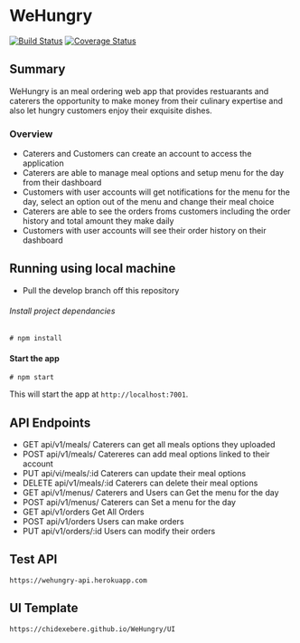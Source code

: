# WeHungry

[![Build Status](https://travis-ci.org/chidexebere/WeHungry.svg?branch=develop)](https://travis-ci.org/chidexebere/WeHungry) [![Coverage Status](https://coveralls.io/repos/github/chidexebere/WeHungry/badge.svg?branch=feature%2Fintegrate-travisCI-and-coveralls)](https://coveralls.io/github/chidexebere/WeHungry?branch=feature%2Fintegrate-travisCI-and-coveralls)

## Summary

WeHungry is an meal ordering web app that provides restuarants and caterers the opportunity to make money from their culinary expertise and also let hungry customers enjoy their exquisite dishes.

### Overview

- Caterers and Customers can create an account to access the application
- Caterers are able to manage meal options and setup menu for the day from their dashboard
- Customers with user accounts will get notifications for the menu for the day, select an option out of the menu and change their meal choice
- Caterers are able to see the orders froms customers including the order history and total amount they make daily
- Customers with user accounts will see their order history on their dashboard

## Running using local machine

- Pull the develop branch off this repository

###### Install project dependancies

```Install project dependancies
# npm install
```

#### Start the app

```
# npm start
```

This will start the app at `http://localhost:7001`.

## API Endpoints

- GET api/v1/meals/ Caterers can get all meals options they uploaded
- POST api/v1/meals/ Catereres can add meal options linked to their account
- PUT api/vi/meals/:id Caterers can update their meal options
- DELETE api/v1/meals/:id Caterers can delete their meal options
- GET api/v1/menus/ Caterers and Users can Get the menu for the day
- POST api/v1/menus/ Caterers can Set a menu for the day
- GET api/v1/orders Get All Orders
- POST api/v1/orders Users can make orders
- PUT api/v1/orders/:id Users can modify their orders

## Test API

`https://wehungry-api.herokuapp.com`

## UI Template

`https://chidexebere.github.io/WeHungry/UI`
